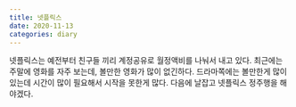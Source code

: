 ```yaml
---
title: 넷플릭스
date: 2020-11-13
categories: diary
---
```

넷플릭스는 예전부터 친구들 끼리 계정공유로 월정액비를 나눠서 내고 있다.
최근에는 주말에 영화를 자주 보는데, 볼만한 영화가 많이 없긴하다.
드라마쪽에는 볼만한게 많이 있는데 시간이 많이 필요해서 시작을 못한게 많다.
다음에 날잡고 넷플릭스 정주행을 해야겠다.